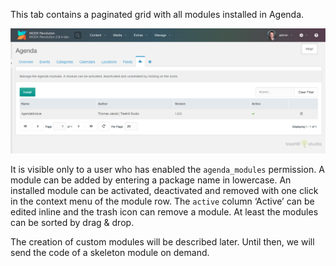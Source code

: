 This tab contains a paginated grid with all modules installed in Agenda.

[![](img/modules.png)](img/modules.png)

It is visible only to a user who has enabled the `agenda_modules` permission. A
module can be added by entering a package name in lowercase. An installed module
can be activated, deactivated and removed with one click in the context menu of
the module row. The `active` column ‘Active’ can be edited inline and the trash
icon can remove a module. At least the modules can be sorted by drag & drop.

The creation of custom modules will be described later. Until then, we will
send the code of a skeleton module on demand.
